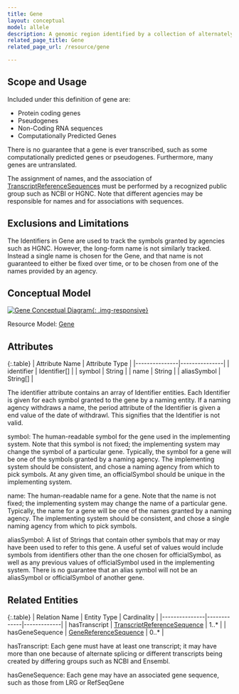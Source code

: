 ```yaml
---
title: Gene
layout: conceptual
model: allele
description: A genomic region identified by a collection of alternately spliced TranscriptReferenceSequences, given a name by one or more naming agencies.
related_page_title: Gene
related_page_url: /resource/gene

---
```


Scope and Usage
---------------

Included under this definition of gene are:

+ Protein coding genes
+ Pseudogenes
+ Non-Coding RNA sequences
+ Computationally Predicted Genes

There is no guarantee that a gene is ever transcribed, such as some computationally predicted genes or pseudogenes.   Furthermore, many genes are untranslated.

The assignment of names, and the association of [TranscriptReferenceSequences](../reference_sequence/transcript_reference_sequence.html) must be performed by a recognized public group such as NCBI or HGNC.  Note that different agencies may be responsible for names and for associations with sequences.

Exclusions and Limitations
--------------------------

The Identifiers in Gene are used to track the symbols granted by agencies such as HGNC.  However, the long-form name is not similarly tracked.  Instead a single name is chosen for the Gene, and that name is not guaranteed to either be fixed over time, or to be chosen from one of the names provided by an agency.

Conceptual Model
----------------

[![Gene Conceptual Diagram](http://datamodel.clinicalgenome.org/clingen-static-resources/images/GeneConceptual.svg){: .img-responsive}](http://datamodel.clinicalgenome.org/clingen-static-resources/images/GeneConceptual.svg)

Resource Model: [Gene](/resource/gene/index.html#resource-model)

Attributes
----------

{:.table}
| Attribute Name | Attribute Type |
|---------------|---------------|
| identifier     | Identifier[] |
| symbol | String |
| name           | String |
| aliasSymbol    | String[] |

The identifier attribute contains an array of Identifier entities. Each Identifier is given for each symbol granted to the gene by a naming entity.  If a naming agency withdraws a name, the period attribute of the Identifier is given a end value of the date of withdrawl.  This signifies that the Identifier is not valid.

symbol: The human-readable symbol for the gene used in the implementing system.  Note that this symbol is not fixed; the implementing system may change the symbol of a particular gene.  Typically, the symbol for a gene will be one of the symbols granted by a naming agency.  The implementing system should be consistent, and chose a naming agency from which to pick symbols.  At any given time, an officialSymbol should be unique in the implementing system.

name: The human-readable name for a gene.  Note that the name is not fixed; the implementing system may change the name of a particular gene.  Typically, the name for a gene will be one of the names granted by a naming agency.  The implementing system should be consistent, and chose a single naming agency from which to pick symbols.

aliasSymbol: A list of Strings that contain other symbols that may or may have been used to refer to this gene.  A useful set of values would include symbols from identifiers other than the one chosen for officialSymbol, as well as any previous values of officialSymbol used in the implementing system.  There is no guarantee that an alias symbol will not be an aliasSymbol or officialSymbol of another gene.

Related Entities
----------------

{:.table}
| Relation Name | Entity Type | Cardinality |
|---------------|-------------|-------------|
| hasTranscript | [TranscriptReferenceSequence](../reference_sequence/transcript_reference_sequence.html) | 1..* |
| hasGeneSequence | [GeneReferenceSequence](../reference_sequence/gene_reference_sequence.html) | 0..* |

hasTranscript:   Each gene must have at least one transcript; it may have more than one because of alternate splicing or different transcripts being created by differing groups such as NCBI and Ensembl.

hasGeneSequence:  Each gene may have an associated gene sequence, such as those from LRG or RefSeqGene
